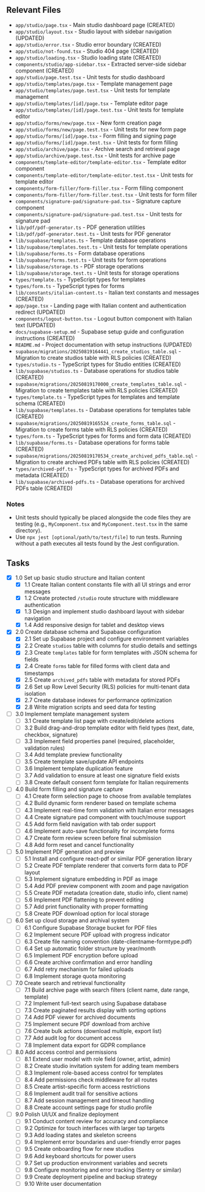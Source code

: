 ## Relevant Files

- `app/studio/page.tsx` - Main studio dashboard page (CREATED)
- `app/studio/layout.tsx` - Studio layout with sidebar navigation (UPDATED)
- `app/studio/error.tsx` - Studio error boundary (CREATED)
- `app/studio/not-found.tsx` - Studio 404 page (CREATED)
- `app/studio/loading.tsx` - Studio loading state (CREATED)
- `components/studio/app-sidebar.tsx` - Extracted server-side sidebar component (CREATED)
- `app/studio/page.test.tsx` - Unit tests for studio dashboard
- `app/studio/templates/page.tsx` - Template management page
- `app/studio/templates/page.test.tsx` - Unit tests for template management
- `app/studio/templates/[id]/page.tsx` - Template editor page
- `app/studio/templates/[id]/page.test.tsx` - Unit tests for template editor
- `app/studio/forms/new/page.tsx` - New form creation page
- `app/studio/forms/new/page.test.tsx` - Unit tests for new form page
- `app/studio/forms/[id]/page.tsx` - Form filling and signing page
- `app/studio/forms/[id]/page.test.tsx` - Unit tests for form filling
- `app/studio/archive/page.tsx` - Archive search and retrieval page
- `app/studio/archive/page.test.tsx` - Unit tests for archive page
- `components/template-editor/template-editor.tsx` - Template editor component
- `components/template-editor/template-editor.test.tsx` - Unit tests for template editor
- `components/form-filler/form-filler.tsx` - Form filling component
- `components/form-filler/form-filler.test.tsx` - Unit tests for form filler
- `components/signature-pad/signature-pad.tsx` - Signature capture component
- `components/signature-pad/signature-pad.test.tsx` - Unit tests for signature pad
- `lib/pdf/pdf-generator.ts` - PDF generation utilities
- `lib/pdf/pdf-generator.test.ts` - Unit tests for PDF generator
- `lib/supabase/templates.ts` - Template database operations
- `lib/supabase/templates.test.ts` - Unit tests for template operations
- `lib/supabase/forms.ts` - Form database operations
- `lib/supabase/forms.test.ts` - Unit tests for form operations
- `lib/supabase/storage.ts` - PDF storage operations
- `lib/supabase/storage.test.ts` - Unit tests for storage operations
- `types/template.ts` - TypeScript types for templates
- `types/form.ts` - TypeScript types for forms
- `lib/constants/italian-content.ts` - Italian text constants and messages (CREATED)
- `app/page.tsx` - Landing page with Italian content and authentication redirect (UPDATED)
- `components/logout-button.tsx` - Logout button component with Italian text (UPDATED)
- `docs/supabase-setup.md` - Supabase setup guide and configuration instructions (CREATED)
- `README.md` - Project documentation with setup instructions (UPDATED)
- `supabase/migrations/20250819164441_create_studios_table.sql` - Migration to create studios table with RLS policies (CREATED)
- `types/studio.ts` - TypeScript types for Studio entities (CREATED)
- `lib/supabase/studios.ts` - Database operations for studios table (CREATED)
 - `supabase/migrations/20250819170000_create_templates_table.sql` - Migration to create templates table with RLS policies (CREATED)
- `types/template.ts` - TypeScript types for templates and template schema (CREATED)
- `lib/supabase/templates.ts` - Database operations for templates table (CREATED)
- `supabase/migrations/20250819165524_create_forms_table.sql` - Migration to create forms table with RLS policies (CREATED)
- `types/form.ts` - TypeScript types for forms and form data (CREATED)
- `lib/supabase/forms.ts` - Database operations for forms table (CREATED)
- `supabase/migrations/20250819170534_create_archived_pdfs_table.sql` - Migration to create archived PDFs table with RLS policies (CREATED)
- `types/archived-pdf.ts` - TypeScript types for archived PDFs and metadata (CREATED)
- `lib/supabase/archived-pdfs.ts` - Database operations for archived PDFs table (CREATED)

### Notes

- Unit tests should typically be placed alongside the code files they are testing (e.g., `MyComponent.tsx` and `MyComponent.test.tsx` in the same directory).
- Use `npx jest [optional/path/to/test/file]` to run tests. Running without a path executes all tests found by the Jest configuration.

## Tasks

- [x] 1.0 Set up basic studio structure and Italian content
  - [x] 1.1 Create Italian content constants file with all UI strings and error messages
  - [x] 1.2 Create protected `/studio` route structure with middleware authentication
  - [x] 1.3 Design and implement studio dashboard layout with sidebar navigation
  - [x] 1.4 Add responsive design for tablet and desktop views

- [x] 2.0 Create database schema and Supabase configuration
  - [x] 2.1 Set up Supabase project and configure environment variables
  - [x] 2.2 Create `studios` table with columns for studio details and settings
  - [x] 2.3 Create `templates` table for form templates with JSON schema for fields
  - [x] 2.4 Create `forms` table for filled forms with client data and timestamps
  - [x] 2.5 Create `archived_pdfs` table with metadata for stored PDFs
  - [x] 2.6 Set up Row Level Security (RLS) policies for multi-tenant data isolation
  - [x] 2.7 Create database indexes for performance optimization
  - [x] 2.8 Write migration scripts and seed data for testing

- [ ] 3.0 Implement template management system
  - [ ] 3.1 Create template list page with create/edit/delete actions
  - [ ] 3.2 Build drag-and-drop template editor with field types (text, date, checkbox, signature)
  - [ ] 3.3 Implement field properties panel (required, placeholder, validation rules)
  - [ ] 3.4 Add template preview functionality
  - [ ] 3.5 Create template save/update API endpoints
  - [ ] 3.6 Implement template duplication feature
  - [ ] 3.7 Add validation to ensure at least one signature field exists
  - [ ] 3.8 Create default consent form template for Italian requirements

- [ ] 4.0 Build form filling and signature capture
  - [ ] 4.1 Create form selection page to choose from available templates
  - [ ] 4.2 Build dynamic form renderer based on template schema
  - [ ] 4.3 Implement real-time form validation with Italian error messages
  - [ ] 4.4 Create signature pad component with touch/mouse support
  - [ ] 4.5 Add form field navigation with tab order support
  - [ ] 4.6 Implement auto-save functionality for incomplete forms
  - [ ] 4.7 Create form review screen before final submission
  - [ ] 4.8 Add form reset and cancel functionality

- [ ] 5.0 Implement PDF generation and preview
  - [ ] 5.1 Install and configure react-pdf or similar PDF generation library
  - [ ] 5.2 Create PDF template renderer that converts form data to PDF layout
  - [ ] 5.3 Implement signature embedding in PDF as image
  - [ ] 5.4 Add PDF preview component with zoom and page navigation
  - [ ] 5.5 Create PDF metadata (creation date, studio info, client name)
  - [ ] 5.6 Implement PDF flattening to prevent editing
  - [ ] 5.7 Add print functionality with proper formatting
  - [ ] 5.8 Create PDF download option for local storage

- [ ] 6.0 Set up cloud storage and archival system
  - [ ] 6.1 Configure Supabase Storage bucket for PDF files
  - [ ] 6.2 Implement secure PDF upload with progress indicator
  - [ ] 6.3 Create file naming convention (date-clientname-formtype.pdf)
  - [ ] 6.4 Set up automatic folder structure by year/month
  - [ ] 6.5 Implement PDF encryption before upload
  - [ ] 6.6 Create archive confirmation and error handling
  - [ ] 6.7 Add retry mechanism for failed uploads
  - [ ] 6.8 Implement storage quota monitoring

- [ ] 7.0 Create search and retrieval functionality
  - [ ] 7.1 Build archive page with search filters (client name, date range, template)
  - [ ] 7.2 Implement full-text search using Supabase database
  - [ ] 7.3 Create paginated results display with sorting options
  - [ ] 7.4 Add PDF viewer for archived documents
  - [ ] 7.5 Implement secure PDF download from archive
  - [ ] 7.6 Create bulk actions (download multiple, export list)
  - [ ] 7.7 Add audit log for document access
  - [ ] 7.8 Implement data export for GDPR compliance

- [ ] 8.0 Add access control and permissions
  - [ ] 8.1 Extend user model with role field (owner, artist, admin)
  - [ ] 8.2 Create studio invitation system for adding team members
  - [ ] 8.3 Implement role-based access control for templates
  - [ ] 8.4 Add permissions check middleware for all routes
  - [ ] 8.5 Create artist-specific form access restrictions
  - [ ] 8.6 Implement audit trail for sensitive actions
  - [ ] 8.7 Add session management and timeout handling
  - [ ] 8.8 Create account settings page for studio profile

- [ ] 9.0 Polish UI/UX and finalize deployment
  - [ ] 9.1 Conduct content review for accuracy and compliance
  - [ ] 9.2 Optimize for touch interfaces with larger tap targets
  - [ ] 9.3 Add loading states and skeleton screens
  - [ ] 9.4 Implement error boundaries and user-friendly error pages
  - [ ] 9.5 Create onboarding flow for new studios
  - [ ] 9.6 Add keyboard shortcuts for power users
  - [ ] 9.7 Set up production environment variables and secrets
  - [ ] 9.8 Configure monitoring and error tracking (Sentry or similar)
  - [ ] 9.9 Create deployment pipeline and backup strategy
  - [ ] 9.10 Write user documentation
